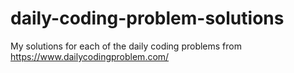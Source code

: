 # daily-coding-problem-solutions
My solutions for each of the daily coding problems from https://www.dailycodingproblem.com/
